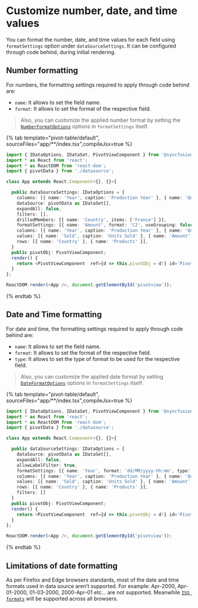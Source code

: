 # Customize number, date, and time values

You can format the number, date, and time values for each field using `formatSettings` option under `dataSourceSettings`. It can be configured through code behind, during initial rendering.

## Number formatting

For numbers, the formatting settings required to apply through code behind are:

* `name`: It allows to set the field name.
* `format`: It allows to set the format of the respective field.

> Also, you can customize the applied number format by setting the [`NumberFormatOptions`](https://ej2.syncfusion.com/documentation/common/intl.html?lang=typescript#manipulating-numbers) options in `formatSettings` itself.

{% tab template="pivot-table/default", sourceFiles="app/**/index.tsx",compileJsx=true %}

```typescript
import { IDataOptions, IDataSet, PivotViewComponent } from '@syncfusion/ej2-react-pivotview';
import * as React from 'react';
import * as ReactDOM from 'react-dom';
import { pivotData } from './datasource';

class App extends React.Component<{}, {}>{

  public dataSourceSettings: IDataOptions = {
    columns: [{ name: 'Year', caption: 'Production Year' }, { name: 'Quarter' }],
    dataSource: pivotData as IDataSet[],
    expandAll: false,
    filters: [],
    drilledMembers: [{ name: 'Country', items: ['France'] }],
    formatSettings: [{ name: 'Amount', format: 'C2', useGrouping: false, minimumSignificantDigits: 1, maximumSignificantDigits: 3 }],
    columns: [{ name: 'Year', caption: 'Production Year' }, { name: 'Quarter' }],
    values: [{ name: 'Sold', caption: 'Units Sold' }, { name: 'Amount', caption: 'Sold Amount' }],
    rows: [{ name: 'Country' }, { name: 'Products' }],
  }
  public pivotObj: PivotViewComponent;
  render() {
    return <PivotViewComponent  ref={d => this.pivotObj = d!} id='PivotView' height={350} dataSourceSettings={this.dataSourceSettings}></PivotViewComponent>
  }
};

ReactDOM.render(<App />, document.getElementById('pivotview'));

```

{% endtab %}

## Date and Time formatting

For date and time, the formatting settings required to apply through code behind are:

* `name`: It allows to set the field name.
* `format`: It allows to set the format of the respective field.
* `type`: It allows to set the type of format to be used for the respective field.

> Also, you can customize the applied date format by setting [`DateFormatOptions`](https://ej2.syncfusion.com/documentation/common/intl.html?lang=typescript#manipulating-datetime) options in `formatSettings` itself.

{% tab template="pivot-table/default", sourceFiles="app/**/index.tsx",compileJsx=true %}

```typescript
import { IDataOptions, IDataSet, PivotViewComponent } from '@syncfusion/ej2-react-pivotview';
import * as React from 'react';
import * as ReactDOM from 'react-dom';
import { pivotData } from './datasource';

class App extends React.Component<{}, {}>{

  public dataSourceSettings: IDataOptions = {
    dataSource: pivotData as IDataSet[],
    expandAll: false,
    allowLabelFilter: true,
    formatSettings: [{ name: 'Year', format: 'dd/MM/yyyy-hh:mm', type: 'date' }],
    columns: [{ name: 'Year', caption: 'Production Year' }, { name: 'Quarter' }],
    values: [{ name: 'Sold', caption: 'Units Sold' }, { name: 'Amount', caption: 'Sold Amount' }],
    rows: [{ name: 'Country' }, { name: 'Products' }],
    filters: []
  }
  public pivotObj: PivotViewComponent;
  render() {
    return <PivotViewComponent  ref={d => this.pivotObj = d!} id='PivotView' height={350} dataSourceSettings={this.dataSourceSettings}></PivotViewComponent>
  }
};

ReactDOM.render(<App />, document.getElementById('pivotview'));

```

{% endtab %}

## Limitations of date formatting

As per Firefox and Edge browsers standards, most of the date and time formats used in data source aren’t supported. For example: Apr-2000, Apr-01-2000, 01-03-2000, 2000-Apr-01 etc... are not supported. Meanwhile [`ISO formats`](http://www.ecma-international.org/ecma-262/5.1/#sec-15.9.1.15) will be supported across all browsers.